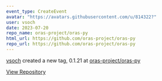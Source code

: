 ```yaml
---
event_type: CreateEvent
avatar: "https://avatars.githubusercontent.com/u/814322?"
user: vsoch
date: 2023-07-20
repo_name: oras-project/oras-py
html_url: https://github.com/oras-project/oras-py
repo_url: https://github.com/oras-project/oras-py
---
```


<a href='https://github.com/vsoch' target='_blank'>vsoch</a> created a new tag, 0.1.21 at <a href='https://github.com/oras-project/oras-py' target='_blank'>oras-project/oras-py</a>

<a href='https://github.com/oras-project/oras-py' target='_blank'>View Repository</a>